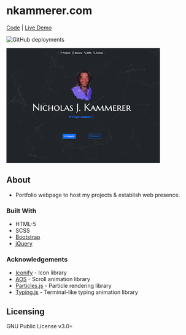 # nkammerer.com
[Code](https://github.com/nxrada/nkammerer.com)  |  [Live Demo](https://www.nkammerer.com)

![GitHub deployments](https://img.shields.io/github/deployments/nxrada/nkammerer.com/github-pages?style=plastic&logo=github)



![Landing page screenshot.](assets/img/projects/portfolio-sc.png)

## About 
- Portfolio webpage to host my projects & establish web presence.

### Built With

- HTML-5
- SCSS
- [Bootstrap](https://getbootstrap.com)
- [jQuery](https://jquery.com)

### Acknowledgements
 
- [Iconify](https://iconify.design/) -  Icon library
- [AOS](https://github.com/michalsnik/aos) - Scroll animation library
- [Particles.js]() - Particle rendering library
- [Typing.js]() - Terminal-like typing animation library


## Licensing 

GNU Public License v3.0+
